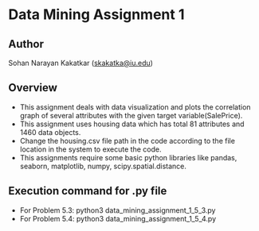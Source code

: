 # Data Mining Assignment 1

## Author

Sohan Narayan Kakatkar (skakatka@iu.edu)

## Overview
* This assignment deals with data visualization and plots the correlation graph of several attributes with the given target variable(SalePrice).
* This assignment uses housing data which has total 81 attributes and 1460 data objects.
* Change the housing.csv file path in the code according to the file location in the system to execute the code. 
* This assignments require some basic python libraries like pandas, seaborn, matplotlib, numpy, scipy.spatial.distance.

## Execution command for .py file
* For Problem 5.3: python3 data_mining_assignment_1_5_3.py
* For Problem 5.4: python3 data_mining_assignment_1_5_4.py 

